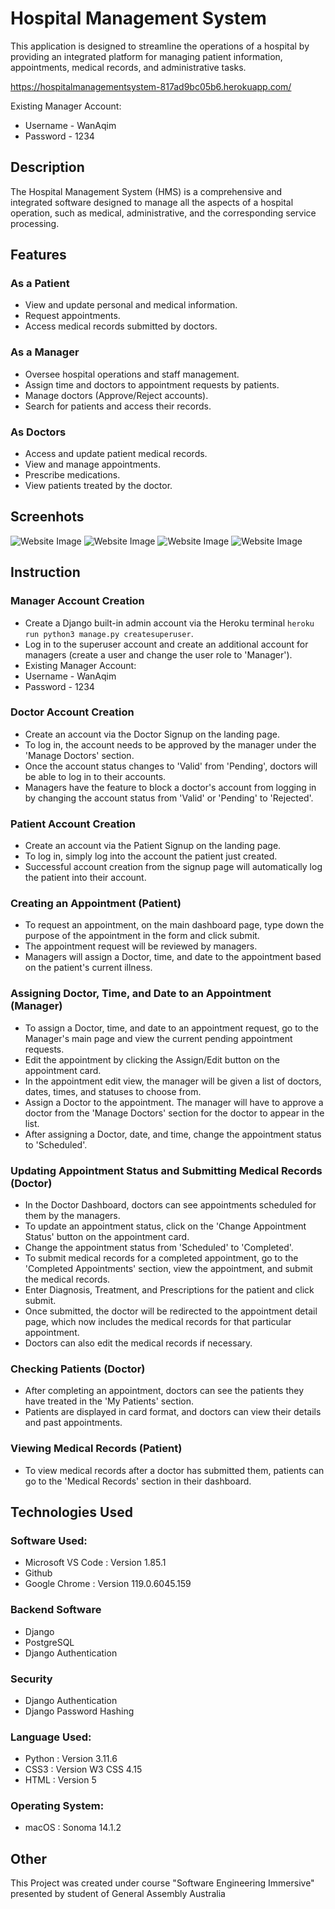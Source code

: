 # Hospital Management System

This application is designed to streamline the operations of a hospital by providing an integrated platform for managing patient information, appointments, medical records, and administrative tasks.

https://hospitalmanagementsystem-817ad9bc05b6.herokuapp.com/

Existing Manager Account: 
- Username - WanAqim
- Password - 1234

## Description

The Hospital Management System (HMS) is a comprehensive and integrated software designed to manage all the aspects of a hospital operation, such as medical, administrative, and the corresponding service processing.

## Features

### As a Patient
- View and update personal and medical information.
- Request appointments.
- Access medical records submitted by doctors.

### As a Manager
- Oversee hospital operations and staff management.
- Assign time and doctors to appointment requests by patients.
- Manage doctors (Approve/Reject accounts).
- Search for patients and access their records.

### As Doctors
- Access and update patient medical records.
- View and manage appointments.
- Prescribe medications.
- View patients treated by the doctor.

## Screenhots
![Website Image](./main_app/static/images/Screenshot.png)
![Website Image](./main_app/static/images/Screenshot1.png)
![Website Image](./main_app/static/images/Screenshot2.png)
![Website Image](./main_app/static/images/Screenshot3.png)

## Instruction

### Manager Account Creation
- Create a Django built-in admin account via the Heroku terminal `heroku run python3 manage.py createsuperuser`.
- Log in to the superuser account and create an additional account for managers (create a user and change the user role to 'Manager').
- Existing Manager Account: 
- Username - WanAqim
- Password - 1234

### Doctor Account Creation
- Create an account via the Doctor Signup on the landing page.
- To log in, the account needs to be approved by the manager under the 'Manage Doctors' section.
- Once the account status changes to 'Valid' from 'Pending', doctors will be able to log in to their accounts.
- Managers have the feature to block a doctor's account from logging in by changing the account status from 'Valid' or 'Pending' to 'Rejected'.

### Patient Account Creation
- Create an account via the Patient Signup on the landing page.
- To log in, simply log into the account the patient just created.
- Successful account creation from the signup page will automatically log the patient into their account.

### Creating an Appointment (Patient)
- To request an appointment, on the main dashboard page, type down the purpose of the appointment in the form and click submit.
- The appointment request will be reviewed by managers.
- Managers will assign a Doctor, time, and date to the appointment based on the patient's current illness.

### Assigning Doctor, Time, and Date to an Appointment (Manager)
- To assign a Doctor, time, and date to an appointment request, go to the Manager's main page and view the current pending appointment requests.
- Edit the appointment by clicking the Assign/Edit button on the appointment card.
- In the appointment edit view, the manager will be given a list of doctors, dates, times, and statuses to choose from.
- Assign a Doctor to the appointment. The manager will have to approve a doctor from the 'Manage Doctors' section for the doctor to appear in the list.
- After assigning a Doctor, date, and time, change the appointment status to 'Scheduled'.

### Updating Appointment Status and Submitting Medical Records (Doctor)
- In the Doctor Dashboard, doctors can see appointments scheduled for them by the managers.
- To update an appointment status, click on the 'Change Appointment Status' button on the appointment card.
- Change the appointment status from 'Scheduled' to 'Completed'.
- To submit medical records for a completed appointment, go to the 'Completed Appointments' section, view the appointment, and submit the medical records.
- Enter Diagnosis, Treatment, and Prescriptions for the patient and click submit.
- Once submitted, the doctor will be redirected to the appointment detail page, which now includes the medical records for that particular appointment.
- Doctors can also edit the medical records if necessary.

### Checking Patients (Doctor)
- After completing an appointment, doctors can see the patients they have treated in the 'My Patients' section.
- Patients are displayed in card format, and doctors can view their details and past appointments.

### Viewing Medical Records (Patient)
- To view medical records after a doctor has submitted them, patients can go to the 'Medical Records' section in their dashboard.






## Technologies Used

### Software Used:
- Microsoft VS Code : Version 1.85.1
- Github
- Google Chrome : Version 119.0.6045.159

### Backend Software
- Django
- PostgreSQL
- Django Authentication

### Security
- Django Authentication
- Django Password Hashing


### Language Used:
- Python : Version 3.11.6
- CSS3 : Version W3 CSS 4.15
- HTML : Version 5

### Operating System:
- macOS : Sonoma 14.1.2

## Other
This Project was created under course "Software Engineering Immersive" presented by student of General Assembly Australia